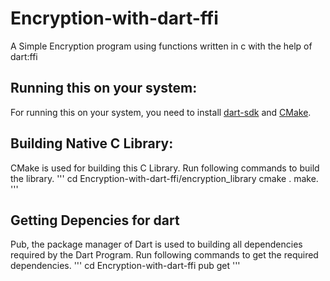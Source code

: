# Encryption-with-dart-ffi
A Simple Encryption program using functions written in c with the help of dart:ffi

## Running this on your system:

For running this on your system, you need to install [dart-sdk](https://dart.dev/get-dart) and [CMake](https://cmake.org/download/).

## Building Native C Library:

CMake is used for building this C Library. Run following commands to build the library.
'''
cd Encryption-with-dart-ffi/encryption_library
cmake .
make.
'''

## Getting Depencies for dart

Pub, the package manager of Dart is used to building all dependencies required by the Dart Program.
Run following commands to get the required dependencies.
'''
cd Encryption-with-dart-ffi
pub get
'''


